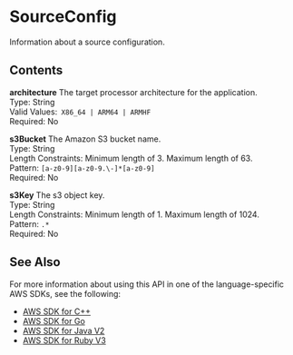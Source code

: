 # SourceConfig<a name="API_SourceConfig"></a>

Information about a source configuration\.

## Contents<a name="API_SourceConfig_Contents"></a>

 **architecture**   <a name="robomaker-Type-SourceConfig-architecture"></a>
The target processor architecture for the application\.  
Type: String  
Valid Values:` X86_64 | ARM64 | ARMHF`   
Required: No

 **s3Bucket**   <a name="robomaker-Type-SourceConfig-s3Bucket"></a>
The Amazon S3 bucket name\.  
Type: String  
Length Constraints: Minimum length of 3\. Maximum length of 63\.  
Pattern: `[a-z0-9][a-z0-9.\-]*[a-z0-9]`   
Required: No

 **s3Key**   <a name="robomaker-Type-SourceConfig-s3Key"></a>
The s3 object key\.  
Type: String  
Length Constraints: Minimum length of 1\. Maximum length of 1024\.  
Pattern: `.*`   
Required: No

## See Also<a name="API_SourceConfig_SeeAlso"></a>

For more information about using this API in one of the language\-specific AWS SDKs, see the following:
+  [AWS SDK for C\+\+](https://docs.aws.amazon.com/goto/SdkForCpp/robomaker-2018-06-29/SourceConfig) 
+  [AWS SDK for Go](https://docs.aws.amazon.com/goto/SdkForGoV1/robomaker-2018-06-29/SourceConfig) 
+  [AWS SDK for Java V2](https://docs.aws.amazon.com/goto/SdkForJavaV2/robomaker-2018-06-29/SourceConfig) 
+  [AWS SDK for Ruby V3](https://docs.aws.amazon.com/goto/SdkForRubyV3/robomaker-2018-06-29/SourceConfig) 